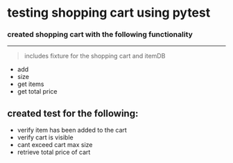 # testing shopping cart using pytest


### created shopping cart with the following functionality
-----------------------------------------
>includes fixture for the shopping cart and itemDB
- add
- size
- get items
- get total price

## created test for the following:

- verify item has been added to the cart
- verify cart is visible
- cant exceed cart max size
- retrieve total price of cart
